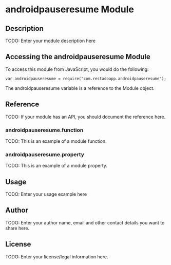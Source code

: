 # androidpauseresume Module

## Description

TODO: Enter your module description here

## Accessing the androidpauseresume Module

To access this module from JavaScript, you would do the following:

    var androidpauseresume = require("com.restadoapp.androidpauseresume");

The androidpauseresume variable is a reference to the Module object.

## Reference

TODO: If your module has an API, you should document
the reference here.

### androidpauseresume.function

TODO: This is an example of a module function.

### androidpauseresume.property

TODO: This is an example of a module property.

## Usage

TODO: Enter your usage example here

## Author

TODO: Enter your author name, email and other contact
details you want to share here.

## License

TODO: Enter your license/legal information here.
